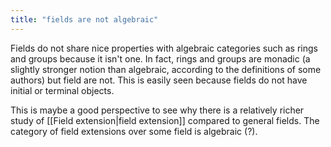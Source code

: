 ```yaml
---
title: "fields are not algebraic"
---
```


Fields do not share nice properties with algebraic categories such as rings and groups because it isn't one. In fact, rings and groups are monadic (a slightly stronger notion than algebraic, according to the definitions of some authors) but field are not. This is easily seen because fields do not have initial or terminal objects.

This is maybe a good perspective to see why there is a relatively richer study of [[Field extension|field extension]] compared to general fields. The category of field extensions over some field is algebraic (?).